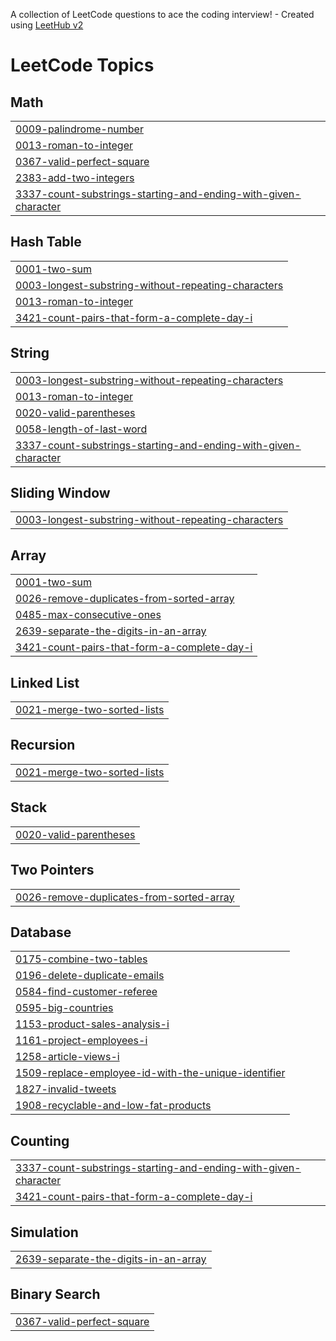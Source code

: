 A collection of LeetCode questions to ace the coding interview! - Created using [LeetHub v2](https://github.com/arunbhardwaj/LeetHub-2.0)
<!---LeetCode Topics Start-->
# LeetCode Topics
## Math
|  |
| ------- |
| [0009-palindrome-number](https://github.com/Ugurhandasdemir/LeetCode/tree/master/0009-palindrome-number) |
| [0013-roman-to-integer](https://github.com/Ugurhandasdemir/LeetCode/tree/master/0013-roman-to-integer) |
| [0367-valid-perfect-square](https://github.com/Ugurhandasdemir/LeetCode/tree/master/0367-valid-perfect-square) |
| [2383-add-two-integers](https://github.com/Ugurhandasdemir/LeetCode/tree/master/2383-add-two-integers) |
| [3337-count-substrings-starting-and-ending-with-given-character](https://github.com/Ugurhandasdemir/LeetCode/tree/master/3337-count-substrings-starting-and-ending-with-given-character) |
## Hash Table
|  |
| ------- |
| [0001-two-sum](https://github.com/Ugurhandasdemir/LeetCode/tree/master/0001-two-sum) |
| [0003-longest-substring-without-repeating-characters](https://github.com/Ugurhandasdemir/LeetCode/tree/master/0003-longest-substring-without-repeating-characters) |
| [0013-roman-to-integer](https://github.com/Ugurhandasdemir/LeetCode/tree/master/0013-roman-to-integer) |
| [3421-count-pairs-that-form-a-complete-day-i](https://github.com/Ugurhandasdemir/LeetCode/tree/master/3421-count-pairs-that-form-a-complete-day-i) |
## String
|  |
| ------- |
| [0003-longest-substring-without-repeating-characters](https://github.com/Ugurhandasdemir/LeetCode/tree/master/0003-longest-substring-without-repeating-characters) |
| [0013-roman-to-integer](https://github.com/Ugurhandasdemir/LeetCode/tree/master/0013-roman-to-integer) |
| [0020-valid-parentheses](https://github.com/Ugurhandasdemir/LeetCode/tree/master/0020-valid-parentheses) |
| [0058-length-of-last-word](https://github.com/Ugurhandasdemir/LeetCode/tree/master/0058-length-of-last-word) |
| [3337-count-substrings-starting-and-ending-with-given-character](https://github.com/Ugurhandasdemir/LeetCode/tree/master/3337-count-substrings-starting-and-ending-with-given-character) |
## Sliding Window
|  |
| ------- |
| [0003-longest-substring-without-repeating-characters](https://github.com/Ugurhandasdemir/LeetCode/tree/master/0003-longest-substring-without-repeating-characters) |
## Array
|  |
| ------- |
| [0001-two-sum](https://github.com/Ugurhandasdemir/LeetCode/tree/master/0001-two-sum) |
| [0026-remove-duplicates-from-sorted-array](https://github.com/Ugurhandasdemir/LeetCode/tree/master/0026-remove-duplicates-from-sorted-array) |
| [0485-max-consecutive-ones](https://github.com/Ugurhandasdemir/LeetCode/tree/master/0485-max-consecutive-ones) |
| [2639-separate-the-digits-in-an-array](https://github.com/Ugurhandasdemir/LeetCode/tree/master/2639-separate-the-digits-in-an-array) |
| [3421-count-pairs-that-form-a-complete-day-i](https://github.com/Ugurhandasdemir/LeetCode/tree/master/3421-count-pairs-that-form-a-complete-day-i) |
## Linked List
|  |
| ------- |
| [0021-merge-two-sorted-lists](https://github.com/Ugurhandasdemir/LeetCode/tree/master/0021-merge-two-sorted-lists) |
## Recursion
|  |
| ------- |
| [0021-merge-two-sorted-lists](https://github.com/Ugurhandasdemir/LeetCode/tree/master/0021-merge-two-sorted-lists) |
## Stack
|  |
| ------- |
| [0020-valid-parentheses](https://github.com/Ugurhandasdemir/LeetCode/tree/master/0020-valid-parentheses) |
## Two Pointers
|  |
| ------- |
| [0026-remove-duplicates-from-sorted-array](https://github.com/Ugurhandasdemir/LeetCode/tree/master/0026-remove-duplicates-from-sorted-array) |
## Database
|  |
| ------- |
| [0175-combine-two-tables](https://github.com/Ugurhandasdemir/LeetCode/tree/master/0175-combine-two-tables) |
| [0196-delete-duplicate-emails](https://github.com/Ugurhandasdemir/LeetCode/tree/master/0196-delete-duplicate-emails) |
| [0584-find-customer-referee](https://github.com/Ugurhandasdemir/LeetCode/tree/master/0584-find-customer-referee) |
| [0595-big-countries](https://github.com/Ugurhandasdemir/LeetCode/tree/master/0595-big-countries) |
| [1153-product-sales-analysis-i](https://github.com/Ugurhandasdemir/LeetCode/tree/master/1153-product-sales-analysis-i) |
| [1161-project-employees-i](https://github.com/Ugurhandasdemir/LeetCode/tree/master/1161-project-employees-i) |
| [1258-article-views-i](https://github.com/Ugurhandasdemir/LeetCode/tree/master/1258-article-views-i) |
| [1509-replace-employee-id-with-the-unique-identifier](https://github.com/Ugurhandasdemir/LeetCode/tree/master/1509-replace-employee-id-with-the-unique-identifier) |
| [1827-invalid-tweets](https://github.com/Ugurhandasdemir/LeetCode/tree/master/1827-invalid-tweets) |
| [1908-recyclable-and-low-fat-products](https://github.com/Ugurhandasdemir/LeetCode/tree/master/1908-recyclable-and-low-fat-products) |
## Counting
|  |
| ------- |
| [3337-count-substrings-starting-and-ending-with-given-character](https://github.com/Ugurhandasdemir/LeetCode/tree/master/3337-count-substrings-starting-and-ending-with-given-character) |
| [3421-count-pairs-that-form-a-complete-day-i](https://github.com/Ugurhandasdemir/LeetCode/tree/master/3421-count-pairs-that-form-a-complete-day-i) |
## Simulation
|  |
| ------- |
| [2639-separate-the-digits-in-an-array](https://github.com/Ugurhandasdemir/LeetCode/tree/master/2639-separate-the-digits-in-an-array) |
## Binary Search
|  |
| ------- |
| [0367-valid-perfect-square](https://github.com/Ugurhandasdemir/LeetCode/tree/master/0367-valid-perfect-square) |
<!---LeetCode Topics End-->